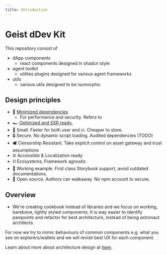 ```yaml
---
title: Introduction
---
```



# Geist dDev Kit

This repository consist of

- dApp components
  - react components designed in shadcn style 
- agent toolkit
  - utilites plugins designed for various agent frameworks
- utils
  - various utils designed to be isomorphic 


## Design principles

- 🔻 [Minimized dependencies](/dependencies.md)
  - For performance and security. Refers to 
- 🏎 [Optimized and SSR ready.](/ssr.md)
- 🤌 Small. Faster for both user and ci. Cheaper to store. 
- 🔒 Secure. No dynamic script loading. Audited dependencies (TODO) 
- 🕊️ Censorship Resistant. Take explicit control on asset gateway and trust assumptions
- 🌐 Accessible & Localization ready
- ⛓️ Ecosystems, Framework agnostic
- 🙌 Working example. First class Storybook support, avoid outdated documentations. 
- 🚶 Open source. Authors can walkaway. No npm account to secure.


## Overview
- We're creating cookbook instead of libraries and we focus on working, barebone, lightly styled components. It is way easier to identify painpoints and refactor for best architecture, instead of being astronaut architects. 

For now we try to mimic behaviours of common components e.g. what you see on explorers/wallets and we will revisit best UX for each component.


Learn about more about architecture design at [here](/design/architecture). 
